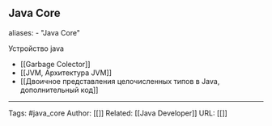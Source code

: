 ## Java Core
aliases: 
	- "Java Core"

Устройство java

- [[Garbage Colector]]
- [[JVM,  Архитектура JVM]]
- [[Двоичное представления целочисленных типов в Java, дополнительный код]]

---
Tags: #java_core
Author: [[]]
Related: [[Java Developer]]
URL: [[]]